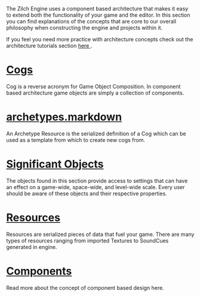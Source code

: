 The Zilch Engine uses a component based architecture that makes it easy to extend both the functionality of your game and the editor. In this section you can find explanations of the concepts that are core to our overall philosophy when constructing the engine and projects within it.

If you feel you need more practice with architecture concepts check out the architecture tutorials section [here ](https://github.com/ZilchEngine/ZilchDocs/blob/master/zilch_editor_documentation/tutorials/architecture.markdown).


 #  [Cogs](https://github.com/ZilchEngine/ZilchDocs/blob/master/zilch_editor_documentation/zilchmanual/architecture/cogs.markdown)
Cog is a reverse acronym for Game Object Composition. In component based architecture game objects are simply a collection of components.

 #  [archetypes.markdown](https://github.com/ZilchEngine/ZilchDocs/blob/master/zilch_editor_documentation/zilchmanual/architecture/archetypes.markdown)
An Archetype Resource is the serialized definition of a Cog which can be used as a template from which to create new cogs from. 

 #  [Significant Objects](https://github.com/ZilchEngine/ZilchDocs/blob/master/zilch_editor_documentation/zilchmanual/architecture/objects.markdown)
The objects found in this section provide access to settings that can have an effect on a game-wide, space-wide, and level-wide scale. Every user should be aware of these objects and their respective properties.


 #  [Resources](https://github.com/ZilchEngine/ZilchDocs/blob/master/zilch_editor_documentation/zilchmanual/architecture/resources.markdown)
Resources are serialized pieces of data that fuel your game. There are many types of resources ranging from imported Textures to SoundCues generated in engine.

 #  [Components](https://github.com/ZilchEngine/ZilchDocs/blob/master/zilch_editor_documentation/zilchmanual/architecture/components.markdown)
Read more about the concept of component based design here.
 

 